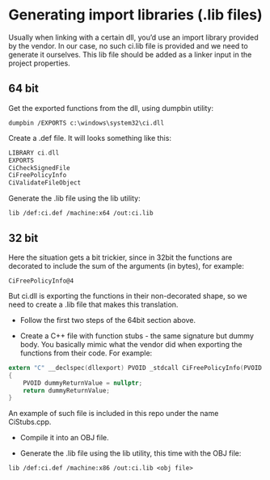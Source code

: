 # Generating import libraries (.lib files)

Usually when linking with a certain dll, you’d use an import library provided by the vendor. 
In our case, no such ci.lib file is provided and we need to generate it ourselves.
This lib file should be added as a linker input in the project properties.

## 64 bit

Get the exported functions from the dll, using dumpbin utility: 

`dumpbin /EXPORTS c:\windows\system32\ci.dll`

Create a .def file. It will looks something like this:

```c
LIBRARY ci.dll
EXPORTS
CiCheckSignedFile
CiFreePolicyInfo
CiValidateFileObject
```

Generate the .lib file using the lib utility:

`lib /def:ci.def /machine:x64 /out:ci.lib`


## 32 bit

Here the situation gets a bit trickier, since in 32bit the functions are decorated to
include the sum of the arguments (in bytes), for example:

`CiFreePolicyInfo@4`

But ci.dll is exporting the functions in their non-decorated shape, so we need to create a .lib file that makes this translation.

- Follow the first two steps of the 64bit section above.

- Create a C++ file with function stubs - the same signature but dummy body. You basically mimic what the vendor did when exporting
  the functions from their code. For example:
  
```c
extern "C" __declspec(dllexport) PVOID _stdcall CiFreePolicyInfo(PVOID policyInfoPtr)
{
    PVOID dummyReturnValue = nullptr;
    return dummyReturnValue;
}
```

An example of such file is included in this repo under the name CiStubs.cpp.

- Compile it into an OBJ file.

- Generate the .lib file using the lib utility, this time with the OBJ file:

`lib /def:ci.def /machine:x86 /out:ci.lib <obj file>`
